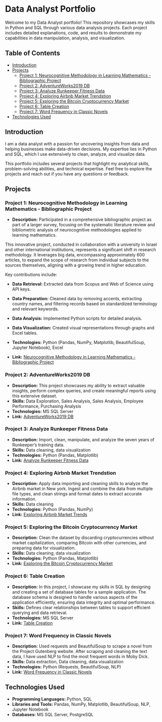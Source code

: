 # Data Analyst Portfolio

Welcome to my Data Analyst portfolio! This repository showcases my skills in Python and SQL through various data analysis projects. Each project includes detailed explanations, code, and results to demonstrate my capabilities in data manipulation, analysis, and visualization.

## Table of Contents

- [Introduction](#introduction)
- [Projects](#projects)
  - [Project 1: Neurocognitive Methodology in Learning Mathematics - Bibliographic Project](meta_article_research)
  - [Project 2: AdventureWorks2019 DB](adventureworks2019_db)
  - [Project 3: Analyze Runkeeper Fitness Data](analyze_runkeeper_fitness_data)
  - [Project 4: Exploring Airbnb Market Trendstion](exploring_airbnb_market_trends)
  - [Project 5: Exploring the Bitcoin Cryptocurrency Market](exploring_the_bitcoin_cryptocurrency_market)
  - [Project 6: Table Creation](table_creation)
  - [Project 7: Word Frequency in Classic Novels](word_frequency_in_classic_novels)
- [Technologies Used](#technologies-used)


## Introduction

I am a data analyst with a passion for uncovering insights from data and helping businesses make data-driven decisions. My expertise lies in Python and SQL, which I use extensively to clean, analyze, and visualize data.

This portfolio includes several projects that highlight my analytical skills, problem-solving abilities, and technical expertise. Feel free to explore the projects and reach out if you have any questions or feedback.

## Projects

### Project 1: Neurocognitive Methodology in Learning Mathematics - Bibliographic Project

- **Description:** Participated in a comprehensive bibliographic project as part of a larger survey, focusing on the systematic literature review and bibliometric analysis of neurocognitive methodologies applied to learning mathematics. 

This innovative project, conducted in collaboration with a university in Israel and other international institutions, represents a significant shift in research methodology. It leverages big data, encompassing approximately 600 articles, to expand the scope of research from individual subjects to the sources themselves, aligning with a growing trend in higher education.

Key contributions include:

- **Data Retrieval:** Extracted data from Scopus and Web of Science using API keys.
- **Data Preparation:** Cleaned data by removing accents, extracting country names, and filtering records based on standardized terminology and relevant keywords.
- **Data Analysis:** Implemented Python scripts for detailed analysis.
- **Data Visualization:** Created visual representations through graphs and Excel tables.


- **Technologies:** Python (Pandas, NumPy, Matplotlib, BeautifulSoup, Jupyter Notebook), Excel
- **Link:** [Neurocognitive Methodology in Learning Mathematics - Bibliographic Project](meta_article_research) 

###  Project 2: AdventureWorks2019 DB

- **Description:** This project showcases my ability to extract valuable insights, perform complex queries, and create meaningful reports using this extensive dataset.
- **Skills:** Data Exploration, Sales Analysis, Sales Analysis, Employee Performance, Purchasing Analysis
- **Technologies:** MS SQL Server 
- **Link:** [AdventureWorks2019 DB](adventureworks2019_db)

### Project 3: Analyze Runkeeper Fitness Data

- **Description:** Import, clean, manipulate, and analyze the seven years of Runkeeper’s training data.
- **Skills:** Data cleaning, data visualization
- **Technologies:** Python (Pandas, Matplotlib)
- **Link:** [Analyze Runkeeper Fitness Data](analyze_runkeeper_fitness_data)

### Project 4: Exploring Airbnb Market Trendstion 

- **Description:** Apply data importing and cleaning skills to analyze the Airbnb market in New york. Ingest and combine the data from multiple file types, and clean strings and format dates to extract accurate information.
- **Skills:** Data cleaning
- **Technologies:** Python (Pandas, NumPy)
- **Link:** [Exploring Airbnb Market Trends](exploring_airbnb_market_trends)

### Project 5: Exploring the Bitcoin Cryptocurrency Market

- **Description:** Clean the dataset by discarding cryptocurrencies without market capitalization, comparing Bitcoin with other currencies, and preparing data for visualization.  
- **Skills:** Data cleaning, data visualization
- **Technologies:** Python (Pandas, Matplotlib)
- **Link:** [Exploring the Bitcoin Cryptocurrency Market](exploring_the_bitcoin_cryptocurrency_market)

###  Project 6: Table Creation

- **Description:** In this project, I showcase my skills in SQL by designing and creating a set of database tables for a sample application. The database schema is designed to handle various aspects of the application efficiently, ensuring data integrity and optimal performance.
- **Skills:** Defines clear relationships between tables to support efficient querying and data retrieval.
- **Technologies:** MS SQL Server 
- **Link:** [Table Creation](table_creation)

###  Project 7: Word Frequency in Classic Novels

- **Description:** Used requests and BeautifulSoup to scrape a novel from the Project Gutenberg website. After scraping and cleaning the text data, I have used NLP to find the most frequent words in Moby Dick. 
- **Skills:** Data extraction, Data cleaning, data visualization
- **Technologies:** Python (Requests, BeautifulSoup, NLP)
- **Link:** [Word Frequency in Classic Novels](word_frequency_in_classic_novels)


## Technologies Used

- **Programming Languages:** Python, SQL
- **Libraries and Tools:** Pandas, NumPy, Matplotlib, BeautifulSoup, NLP, Jupyter Notebook
- **Databases:** MS SQL Server, PostgreSQL 

